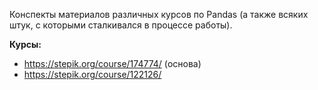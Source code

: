 Конспекты материалов различных курсов по Pandas (а также всяких штук, с которыми сталкивался в процессе работы).

**Курсы:**
* https://stepik.org/course/174774/ (основа)
* https://stepik.org/course/122126/
